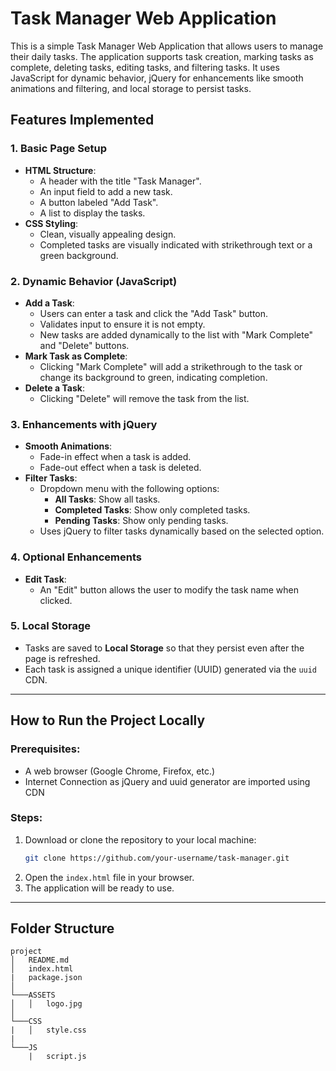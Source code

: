 # Task Manager Web Application

This is a simple Task Manager Web Application that allows users to manage their daily tasks. The application supports task creation, marking tasks as complete, deleting tasks, editing tasks, and filtering tasks. It uses JavaScript for dynamic behavior, jQuery for enhancements like smooth animations and filtering, and local storage to persist tasks.

## Features Implemented

### 1. **Basic Page Setup**
- **HTML Structure**: 
  - A header with the title "Task Manager".
  - An input field to add a new task.
  - A button labeled "Add Task".
  - A list to display the tasks.
- **CSS Styling**:
  - Clean, visually appealing design.
  - Completed tasks are visually indicated with strikethrough text or a green background.

### 2. **Dynamic Behavior (JavaScript)**
- **Add a Task**:
  - Users can enter a task and click the "Add Task" button.
  - Validates input to ensure it is not empty.
  - New tasks are added dynamically to the list with "Mark Complete" and "Delete" buttons.
- **Mark Task as Complete**:
  - Clicking "Mark Complete" will add a strikethrough to the task or change its background to green, indicating completion.
- **Delete a Task**:
  - Clicking "Delete" will remove the task from the list.

### 3. **Enhancements with jQuery**
- **Smooth Animations**:
  - Fade-in effect when a task is added.
  - Fade-out effect when a task is deleted.
- **Filter Tasks**:
  - Dropdown menu with the following options:
    - **All Tasks**: Show all tasks.
    - **Completed Tasks**: Show only completed tasks.
    - **Pending Tasks**: Show only pending tasks.
  - Uses jQuery to filter tasks dynamically based on the selected option.
  
### 4. **Optional Enhancements**
- **Edit Task**:
  - An "Edit" button allows the user to modify the task name when clicked.

### 5. **Local Storage**
- Tasks are saved to **Local Storage** so that they persist even after the page is refreshed.
- Each task is assigned a unique identifier (UUID) generated via the `uuid` CDN.

---

## How to Run the Project Locally

### Prerequisites:
- A web browser (Google Chrome, Firefox, etc.)
- Internet Connection as jQuery and uuid generator are imported using CDN
### Steps:
1. Download or clone the repository to your local machine:
   ```bash
   git clone https://github.com/your-username/task-manager.git
2. Open the `index.html` file in your browser.
3. The application will be ready to use.

---

## Folder Structure
```
project
│   README.md
│   index.html
|   package.json    
│
└───ASSETS
│   │   logo.jpg
│   
└───CSS
|   │   style.css
|
└───JS
    |   script.js
```